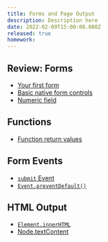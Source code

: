 ```yaml
---
title: Forms and Page Output
description: Description here
date: 2022-02-09T15:00:00.000Z
released: true
homework: 
---
```


<home-work :home-work="homework">

## Review: Forms
- [Your first form](https://developer.mozilla.org/en-US/docs/Learn/Forms/Your_first_form)
- [Basic native form controls](https://developer.mozilla.org/en-US/docs/Learn/Forms/Basic_native_form_controls)
- [Numeric field](https://developer.mozilla.org/en-US/docs/Learn/Forms/HTML5_input_types#numeric_field)

## Functions
- [Function return values](https://developer.mozilla.org/en-US/docs/Learn/JavaScript/Building_blocks/Return_values)

## Form Events
- [`submit` Event](https://developer.mozilla.org/en-US/docs/Web/API/HTMLFormElement/submit_event)
- [`Event.preventDefault()`](https://developer.mozilla.org/en-US/docs/Web/API/Event/preventDefault)

## HTML Output
- [`Element.innerHTML`](https://developer.mozilla.org/en-US/docs/Web/API/Element/innerHTML)
- [Node.textContent](https://developer.mozilla.org/en-US/docs/Web/API/Node/textContent)

</home-work>
